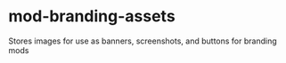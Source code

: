 # mod-branding-assets
 Stores images for use as banners, screenshots, and buttons for branding mods
